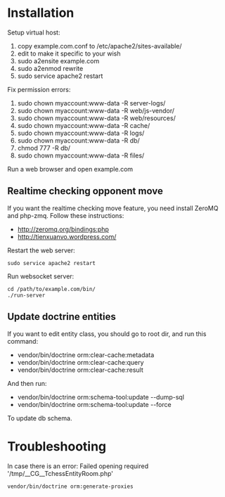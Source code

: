 Installation
=============

Setup virtual host:

 1. copy example.com.conf to /etc/apache2/sites-available/
 2. edit to make it specific to your wish
 3. sudo a2ensite example.com
 4. sudo a2enmod rewrite
 5. sudo service apache2 restart

Fix permission errors:

 1. sudo chown myaccount:www-data -R server-logs/
 2. sudo chown myaccount:www-data -R web/js-vendor/
 3. sudo chown myaccount:www-data -R web/resources/
 4. sudo chown myaccount:www-data -R cache/
 5. sudo chown myaccount:www-data -R logs/
 6. sudo chown myaccount:www-data -R db/
 7. chmod 777 -R db/
 8. sudo chown myaccount:www-data -R files/

Run a web browser and open example.com

Realtime checking opponent move
-------------------------------

If you want the realtime checking move feature, you need install ZeroMQ and
php-zmq. Follow these instructions:

 * http://zeromq.org/bindings:php
 * http://tienxuanvo.wordpress.com/

Restart the web server:

```
sudo service apache2 restart
```

Run websocket server:

```
cd /path/to/example.com/bin/
./run-server
```

Update doctrine entities
------------------------

If you want to edit entity class, you should go to root dir, and run this command:

 * vendor/bin/doctrine orm:clear-cache:metadata
 * vendor/bin/doctrine orm:clear-cache:query
 * vendor/bin/doctrine orm:clear-cache:result

And then run:

 * vendor/bin/doctrine orm:schema-tool:update --dump-sql
 * vendor/bin/doctrine orm:schema-tool:update --force

To update db schema.

Troubleshooting
=============

In case there is an error: Failed opening required '/tmp/__CG__TchessEntityRoom.php'

```
vendor/bin/doctrine orm:generate-proxies
```
